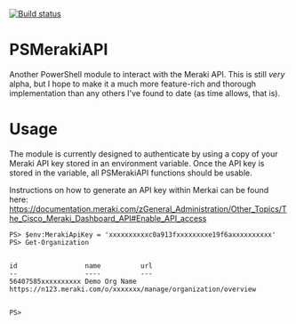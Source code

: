 [![Build status](https://ci.appveyor.com/api/projects/status/4090s4bm37vr4c34?svg=true)](https://ci.appveyor.com/project/jasonrush/psmerakiapi)

# PSMerakiAPI
Another PowerShell module to interact with the Meraki API. This is still *very* alpha, but I hope to make it a much more feature-rich and thorough implementation than any others I've found to date (as time allows, that is).

# Usage
The module is currently designed to authenticate by using a copy of your Meraki API key stored in an environment variable. Once the API key is stored in the variable, all PSMerakiAPI functions should be usable.

Instructions on how to generate an API key within Merkai can be found here: https://documentation.meraki.com/zGeneral_Administration/Other_Topics/The_Cisco_Meraki_Dashboard_API#Enable_API_access
```
PS> $env:MerakiApiKey = 'xxxxxxxxxxc0a913fxxxxxxxxe19f6axxxxxxxxxx'
PS> Get-Organization


id                 name          url
--                 ----          ---
56407585xxxxxxxxxx Demo Org Name https://n123.meraki.com/o/xxxxxxx/manage/organization/overview


PS> 